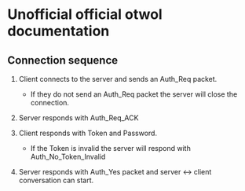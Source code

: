 # Unofficial official otwol documentation



## Connection sequence

1. Client connects to the server and sends an Auth_Req packet.
	- If they do not send an Auth_Req packet the server will close the connection.

2. Server responds with Auth_Req_ACK

3. Client responds with Token and Password.
	- If the Token is invalid the server will respond with Auth_No_Token_Invalid
	
4. Server responds with Auth_Yes packet and server <-> client conversation can start.




